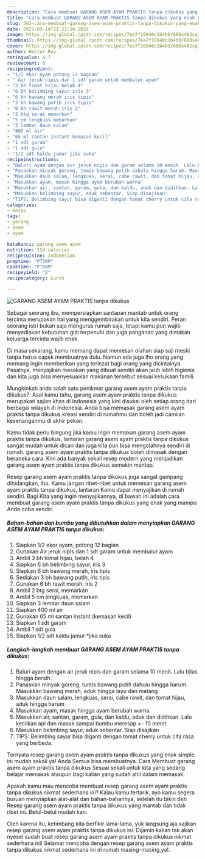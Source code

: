 ```yaml
---
description: "Cara membuat GARANG ASEM AYAM PRAKTIS tanpa dikukus yang enak dan Mudah Dibuat"
title: "Cara membuat GARANG ASEM AYAM PRAKTIS tanpa dikukus yang enak dan Mudah Dibuat"
slug: 563-cara-membuat-garang-asem-ayam-praktis-tanpa-dikukus-yang-enak-dan-mudah-dibuat
date: 2021-03-14T21:21:16.202Z
image: https://img-global.cpcdn.com/recipes/7ea7f10940c1b4b9/680x482cq70/garang-asem-ayam-praktis-tanpa-dikukus-foto-resep-utama.jpg
thumbnail: https://img-global.cpcdn.com/recipes/7ea7f10940c1b4b9/680x482cq70/garang-asem-ayam-praktis-tanpa-dikukus-foto-resep-utama.jpg
cover: https://img-global.cpcdn.com/recipes/7ea7f10940c1b4b9/680x482cq70/garang-asem-ayam-praktis-tanpa-dikukus-foto-resep-utama.jpg
author: Hester Roy
ratingvalue: 4.7
reviewcount: 6
recipeingredient:
- "1/2 ekor ayam potong 12 bagian"
- " Air jeruk nipis dan 1 sdt garam untuk membalur ayam"
- "3 bh tomat hijau belah 4"
- "6 bh belimbing sayur iris 3"
- "6 bh bawang merah iris tipis"
- "3 bh bawang putih iris tipis"
- "6 bh rawit merah iris 2"
- "2 btg serai memarkan"
- "5 cm lengkuas memarkan"
- "3 lembar daun salam"
- "400 ml air"
- "65 ml santan instant kemasan kecil"
- "1 sdt garam"
- "1 sdt gula"
- "1/2 sdt kaldu jamur jika suka"
recipeinstructions:
- "Baluri ayam dengan air jeruk nipis dan garam selama 10 menit. Lalu bilas hingga bersih."
- "Panaskan minyak goreng, tumis bawang putih dahulu hingga harum. Masukkan bawang merah, aduk hingga layu dan matang"
- "Masukkan daun salam, lengkuas, serai, cabe rawit, dan tomat hijau, aduk hingga harum"
- "Masukkan ayam, masak hingga ayam berubah warna"
- "Masukkan air, santan, garam, gula, dan kaldu, aduk dan didihkan. Lalu kecilkan api dan masak sampai bumbu meresap +- 10 menit."
- "Masukkan belimbing sayur, aduk sebentar. Siap disajikan"
- "TIPS: Belimbing sayur bisa diganti dengan tomat cherry untuk cita rasa yang berbeda."
categories:
- Resep
tags:
- garang
- asem
- ayam

katakunci: garang asem ayam 
nutrition: 154 calories
recipecuisine: Indonesian
preptime: "PT30M"
cooktime: "PT58M"
recipeyield: "2"
recipecategory: Lunch

---
```



![GARANG ASEM AYAM PRAKTIS tanpa dikukus](https://img-global.cpcdn.com/recipes/7ea7f10940c1b4b9/680x482cq70/garang-asem-ayam-praktis-tanpa-dikukus-foto-resep-utama.jpg)

Sebagai seorang ibu, mempersiapkan santapan mantab untuk orang tercinta merupakan hal yang menggembirakan untuk kita sendiri. Peran seorang istri bukan saja mengurus rumah saja, tetapi kamu pun wajib menyediakan kebutuhan gizi terpenuhi dan juga panganan yang dimakan keluarga tercinta wajib enak.

Di masa  sekarang, kamu memang dapat memesan olahan siap saji meski tanpa harus capek membuatnya dulu. Namun ada juga lho orang yang memang ingin memberikan yang terlezat bagi orang yang dicintainya. Pasalnya, menyajikan masakan yang dibuat sendiri akan jauh lebih higienis dan kita juga bisa menyesuaikan makanan tersebut sesuai kesukaan famili. 



Mungkinkah anda salah satu penikmat garang asem ayam praktis tanpa dikukus?. Asal kamu tahu, garang asem ayam praktis tanpa dikukus merupakan sajian khas di Indonesia yang kini disukai oleh setiap orang dari berbagai wilayah di Indonesia. Anda bisa memasak garang asem ayam praktis tanpa dikukus kreasi sendiri di rumahmu dan boleh jadi camilan kesenanganmu di akhir pekan.

Kamu tidak perlu bingung jika kamu ingin memakan garang asem ayam praktis tanpa dikukus, lantaran garang asem ayam praktis tanpa dikukus sangat mudah untuk dicari dan juga kita pun bisa mengolahnya sendiri di rumah. garang asem ayam praktis tanpa dikukus boleh dimasak dengan beraneka cara. Kini ada banyak sekali resep modern yang menjadikan garang asem ayam praktis tanpa dikukus semakin mantap.

Resep garang asem ayam praktis tanpa dikukus juga sangat gampang dihidangkan, lho. Kamu jangan ribet-ribet untuk memesan garang asem ayam praktis tanpa dikukus, lantaran Kamu dapat menyajikan di rumah sendiri. Bagi Kita yang ingin menyajikannya, di bawah ini adalah cara membuat garang asem ayam praktis tanpa dikukus yang enak yang mampu Anda coba sendiri.

<!--inarticleads1-->

##### Bahan-bahan dan bumbu yang dibutuhkan dalam menyiapkan GARANG ASEM AYAM PRAKTIS tanpa dikukus:

1. Siapkan 1/2 ekor ayam, potong 12 bagian
1. Gunakan  Air jeruk nipis dan 1 sdt garam untuk membalur ayam
1. Ambil 3 bh tomat hijau, belah 4
1. Siapkan 6 bh belimbing sayur, iris 3
1. Siapkan 6 bh bawang merah, iris tipis
1. Sediakan 3 bh bawang putih, iris tipis
1. Gunakan 6 bh rawit merah, iris 2
1. Ambil 2 btg serai, memarkan
1. Ambil 5 cm lengkuas, memarkan
1. Siapkan 3 lembar daun salam
1. Siapkan 400 ml air
1. Gunakan 65 ml santan instant (kemasan kecil)
1. Siapkan 1 sdt garam
1. Ambil 1 sdt gula
1. Siapkan 1/2 sdt kaldu jamur *jika suka




<!--inarticleads2-->

##### Langkah-langkah membuat GARANG ASEM AYAM PRAKTIS tanpa dikukus:

1. Baluri ayam dengan air jeruk nipis dan garam selama 10 menit. Lalu bilas hingga bersih.
1. Panaskan minyak goreng, tumis bawang putih dahulu hingga harum. Masukkan bawang merah, aduk hingga layu dan matang
1. Masukkan daun salam, lengkuas, serai, cabe rawit, dan tomat hijau, aduk hingga harum
1. Masukkan ayam, masak hingga ayam berubah warna
1. Masukkan air, santan, garam, gula, dan kaldu, aduk dan didihkan. Lalu kecilkan api dan masak sampai bumbu meresap +- 10 menit.
1. Masukkan belimbing sayur, aduk sebentar. Siap disajikan
1. TIPS: Belimbing sayur bisa diganti dengan tomat cherry untuk cita rasa yang berbeda.




Ternyata resep garang asem ayam praktis tanpa dikukus yang enak simple ini mudah sekali ya! Anda Semua bisa membuatnya. Cara Membuat garang asem ayam praktis tanpa dikukus Sesuai sekali untuk kita yang sedang belajar memasak ataupun bagi kalian yang sudah ahli dalam memasak.

Apakah kamu mau mencoba membuat resep garang asem ayam praktis tanpa dikukus nikmat sederhana ini? Kalau kamu tertarik, ayo kamu segera buruan menyiapkan alat-alat dan bahan-bahannya, setelah itu bikin deh Resep garang asem ayam praktis tanpa dikukus yang mantab dan tidak ribet ini. Betul-betul mudah kan. 

Oleh karena itu, ketimbang kita berfikir lama-lama, yuk langsung aja sajikan resep garang asem ayam praktis tanpa dikukus ini. Dijamin kalian tak akan nyesel sudah buat resep garang asem ayam praktis tanpa dikukus nikmat sederhana ini! Selamat mencoba dengan resep garang asem ayam praktis tanpa dikukus nikmat sederhana ini di rumah masing-masing,ya!.

